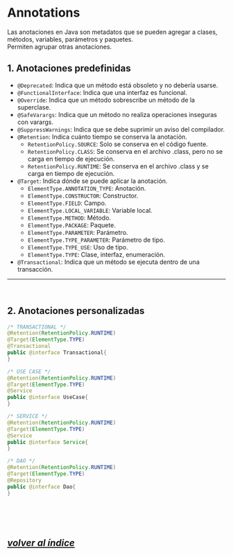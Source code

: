 # Annotations
Las anotaciones en Java son metadatos que se pueden agregar a clases, métodos, variables, parámetros y paquetes.  
Permiten agrupar otras anotaciones.

## 1. Anotaciones predefinidas
- `@Deprecated`: Indica que un método está obsoleto y no debería usarse.
- `@FunctionalInterface`: Indica que una interfaz es funcional.
- `@Override`: Indica que un método sobrescribe un método de la superclase.
- `@SafeVarargs`: Indica que un método no realiza operaciones inseguras con varargs.
- `@SuppressWarnings`: Indica que se debe suprimir un aviso del compilador.
- `@Retention`: Indica cuánto tiempo se conserva la anotación.
  - `RetentionPolicy.SOURCE`: Solo se conserva en el código fuente.
  - `RetentionPolicy.CLASS`: Se conserva en el archivo .class, pero no se carga en tiempo de ejecución.
  - `RetentionPolicy.RUNTIME`: Se conserva en el archivo .class y se carga en tiempo de ejecución.
- `@Target`: Indica dónde se puede aplicar la anotación.
  - `ElementType.ANNOTATION_TYPE`: Anotación.
  - `ElementType.CONSTRUCTOR`: Constructor.
  - `ElementType.FIELD`: Campo.
  - `ElementType.LOCAL_VARIABLE`: Variable local.
  - `ElementType.METHOD`: Método.
  - `ElementType.PACKAGE`: Paquete.
  - `ElementType.PARAMETER`: Parámetro.
  - `ElementType.TYPE_PARAMETER`: Parámetro de tipo.
  - `ElementType.TYPE_USE`: Uso de tipo.
  - `ElementType.TYPE`: Clase, interfaz, enumeración.
- `@Transactional`: Indica que un método se ejecuta dentro de una transacción.

---
<br>

## 2. Anotaciones personalizadas
```java
/* TRANSACTIONAL */
@Retention(RetentionPolicy.RUNTIME)
@Target(ElementType.TYPE)
@Transactional
public @interface Transactional{
}

/* USE CASE */
@Retention(RetentionPolicy.RUNTIME)
@Target(ElementType.TYPE)
@Service
public @interface UseCase{
}

/* SERVICE */
@Retention(RetentionPolicy.RUNTIME)
@Target(ElementType.TYPE)
@Service
public @interface Service{
}

/* DAO */
@Retention(RetentionPolicy.RUNTIME)
@Target(ElementType.TYPE)
@Repository
public @interface Dao{
}
```



<br><br><br>
## *[volver al índice](../../README.md)*
